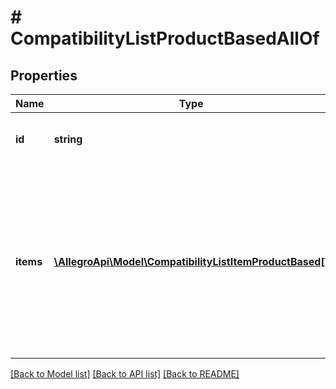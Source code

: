 # # CompatibilityListProductBasedAllOf

## Properties

Name | Type | Description | Notes
------------ | ------------- | ------------- | -------------
**id** | **string** | Id of product-based compatibility list. |
**items** | [**\AllegroApi\Model\CompatibilityListItemProductBased[]**](CompatibilityListItemProductBased.md) | Text representation of the compatibility list items. Provided for informational purposes only - ignored when creating (Post) or updating (Put) compatibility list in the offer. | [optional]

[[Back to Model list]](../../README.md#models) [[Back to API list]](../../README.md#endpoints) [[Back to README]](../../README.md)
